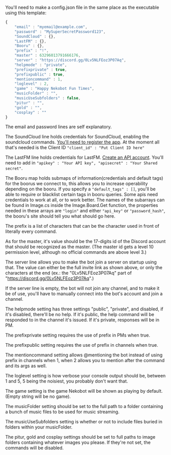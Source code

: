 You'll need to make a config.json file in the same place as the executable using this template:

```javascript
{
    "email" : "myemail@example.com",
    "password" : "MySuperSecretPassword123",
    "SoundCloud" : {},
    "LastFM" : {},
    "Booru" : {},
    "prefix" : "!",
    "master" : 63296013791666176,
    "server" : "https://discord.gg/0Lv5NLFEoz3P07Aq",
    "helpmode" : "private",
    "prefixprivate" : true,
    "prefixpublic" : true,
    "mentioncommand" : 1,
    "loglevel" : 2,
    "game" : "Happy Nekobot Fun Times",
    "musicFolder" : "",
    "musicUseSubfolders" : false,
    "pitur" : "",
    "gold" : "",
    "cosplay" : ""
}
```

The email and password lines are self explanatory.

The SoundCloud line holds credentials for SoundCloud, enabling the soundcloud commands. [You'll need to register the app](https://soundcloud.com/you/apps/). At the moment all that's needed is the Client ID `"client_id" : "Put Client ID here"`

The LastFM line holds credentials for LastFM. [Create an API account](http://www.last.fm/api/account/create). You'll need to add in `"apikey" : "Your API key", "apisecret" : "Your Shared secret"`.

The Booru map holds submaps of information(credentials and default tags) for the boorus we connect to, this allows you to increase operability depending on the booru.
If you specify a `"default_tags" : []`, you'll be able to require or blacklist certain tags in booru queries.
Some apis need credentials to work at all, or to work better. The names of the subarrays can be found in Image.cs inside the Image.Board.Get function, the properties needed in these arrays are `"login"` and either `"api_key"` or `"password_hash"`, the booru's site should tell you what should go here.

The prefix is a list of characters that can be the character used in front of literally every command.

As for the master, it's value should be the 17-digits id of the Discord account that should be recognized as the master. (The master id gets a level 10 permission level, although no official commands are above level 3.)

The server line allows you to make the bot join a server on startup using that. The value can either be the full invite link as shown above, or only the characters at the end (ex.: the "0Lv5NLFEoz3P07Aq" part of "https://discord.gg/0Lv5NLFEoz3P07Aq".)

If the server line is empty, the bot will not join any channel, and to make it be of use, you'll have to manually connect into the bot's account and join a channel.

The helpmode setting has three settings "public", "private", and disabled, if it's disabled, there'll be no help. If it's public, the help command will be responded to in the channel it's issued. If it's private, responses will be in PM.

The prefixprivate setting requires the use of prefix in PMs when true.

The prefixpublic setting requires the use of prefix in channels when true.

The mentioncommand setting allows @mentioning the bot instead of using prefix in channels when 1, when 2 allows you to mention after the command and its args as well.

The loglevel setting is how verbose your console output should be, between 1 and 5, 5 being the noisiest, you probably don't want that.

The game setting is the game Nekobot will be shown as playing by default. (Empty string will be no game).

The musicFolder setting should be set to the full path to a folder containing a bunch of music files to be used for music streaming.

The musicUseSubfolders setting is whether or not to include files buried in folders within your musicFolder.

The pitur, gold and cosplay settings should be set to full paths to image folders containing whatever images you please. If they're not set, the commands will be disabled.
